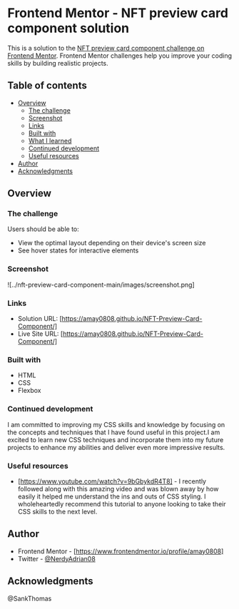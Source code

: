 # Frontend Mentor - NFT preview card component solution

This is a solution to the [NFT preview card component challenge on Frontend Mentor](https://www.frontendmentor.io/challenges/nft-preview-card-component-SbdUL_w0U). Frontend Mentor challenges help you improve your coding skills by building realistic projects.

## Table of contents

- [Overview](#overview)
  - [The challenge](#the-challenge)
  - [Screenshot](#screenshot)
  - [Links](#links)
  - [Built with](#built-with)
  - [What I learned](#what-i-learned)
  - [Continued development](#continued-development)
  - [Useful resources](#useful-resources)
- [Author](#author)
- [Acknowledgments](#acknowledgments)

## Overview

### The challenge

Users should be able to:

- View the optimal layout depending on their device's screen size
- See hover states for interactive elements

### Screenshot

![../nft-preview-card-component-main/images/screenshot.png]

### Links

- Solution URL: [https://amay0808.github.io/NFT-Preview-Card-Component/]
- Live Site URL: [https://amay0808.github.io/NFT-Preview-Card-Component/]

### Built with

- HTML
- CSS
- Flexbox

### Continued development

I am committed to improving my CSS skills and knowledge by focusing on the concepts and techniques that I have found useful in this project.I am excited to learn new CSS techniques and incorporate them into my future projects to enhance my abilities and deliver even more impressive results.

### Useful resources

- [https://www.youtube.com/watch?v=9bGbykdR4T8] - I recently followed along with this amazing video and was blown away by how easily it helped me understand the ins and outs of CSS styling. I wholeheartedly recommend this tutorial to anyone looking to take their CSS skills to the next level.

## Author

- Frontend Mentor - [https://www.frontendmentor.io/profile/amay0808]
- Twitter - [@NerdyAdrian08](https://www.twitter.com/NerdyAdrian08)

## Acknowledgments

@SankThomas
